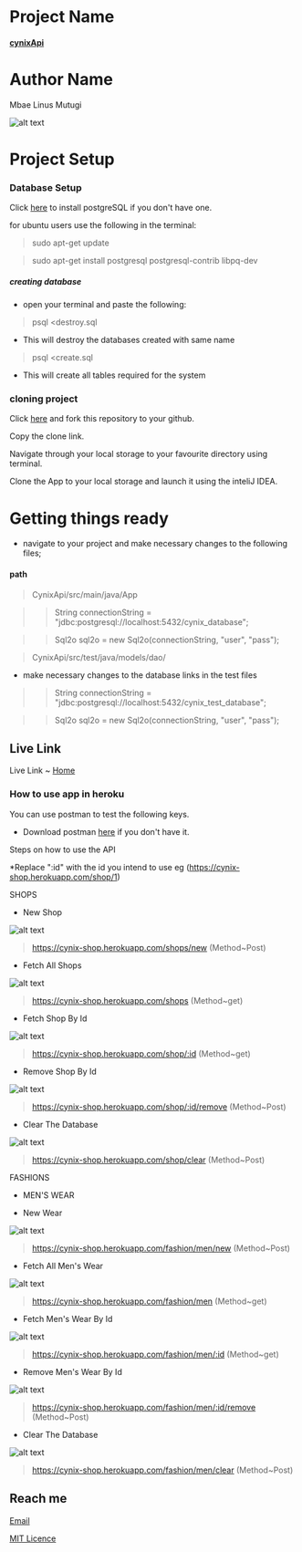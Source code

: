 # Project Name
#### [cynixApi](https://github.com/linusmbae/cynixApi.git)
# Author Name
Mbae Linus Mutugi

![alt text](https://github.com/linusmbae/cynixApi/blob/master/src/main/resources/public/images/me/me.jpg)

# Project Setup
### Database Setup
Click [here](https://www.postgresql.org/download/) to install postgreSQL if you don't have one.

for ubuntu users use the following in the terminal:

> sudo apt-get update

> sudo apt-get install postgresql postgresql-contrib libpq-dev

 ##### creating database
* open your terminal and paste the following:
> psql <destroy.sql 

* This will destroy the databases created with same name

> psql <create.sql

* This will create all tables required for the system

### cloning project

Click [here](https://github.com/linusmbae/cynixApi.git) and fork this repository to your github.

Copy the clone link.

Navigate through your local storage to your favourite directory using terminal.

Clone the App to your local storage and launch it using the inteliJ IDEA.
 
 
 # Getting things ready
 * navigate to your project and make necessary changes to the following files;
 #### path
 > CynixApi/src/main/java/App

>>  String connectionString = "jdbc:postgresql://localhost:5432/cynix_database";

>>  Sql2o sql2o = new Sql2o(connectionString, "user", "pass");

> CynixApi/src/test/java/models/dao/

* make necessary changes to the database links in the test files

>>  String connectionString = "jdbc:postgresql://localhost:5432/cynix_test_database";

>>  Sql2o sql2o = new Sql2o(connectionString, "user", "pass");

 ## Live Link
 Live Link ~ [Home](https://cynix-shop.herokuapp.com/)
 
 ### How to use app in heroku
 
 You can use postman to test the following keys.
 * Download postman [here](https://www.postman.com/downloads/) if you don't have it.
 
 Steps on how to use the API
 
 *Replace ":id" with the id you intend to use eg (https://cynix-shop.herokuapp.com/shop/1)
 
  SHOPS
 * New Shop 
 
 ![alt text](https://github.com/linusmbae/cynixApi/blob/master/src/main/resources/public/images/shop/newShop.png)
 > https://cynix-shop.herokuapp.com/shops/new (Method~Post)
* Fetch All Shops
 
 ![alt text](https://github.com/linusmbae/cynixApi/blob/master/src/main/resources/public/images/shop/allShops.png)
 > https://cynix-shop.herokuapp.com/shops (Method~get)
* Fetch Shop By Id

 ![alt text](https://github.com/linusmbae/cynixApi/blob/master/src/main/resources/public/images/shop/shopById.png)
> https://cynix-shop.herokuapp.com/shop/:id (Method~get)
* Remove Shop By Id

 ![alt text](https://github.com/linusmbae/cynixApi/blob/master/src/main/resources/public/images/shop/removeShopById.png)
> https://cynix-shop.herokuapp.com/shop/:id/remove (Method~Post)
* Clear The Database

 ![alt text](https://github.com/linusmbae/cynixApi/blob/master/src/main/resources/public/images/shop/clearShop.png)
> https://cynix-shop.herokuapp.com/shop/clear (Method~Post)

FASHIONS
* MEN'S WEAR

* New Wear

 ![alt text](https://github.com/linusmbae/cynixApi/blob/master/src/main/resources/public/images/fashions/newWear.png)
> https://cynix-shop.herokuapp.com/fashion/men/new (Method~Post)
* Fetch All Men's Wear

 ![alt text](https://github.com/linusmbae/cynixApi/blob/master/src/main/resources/public/images/fashions/getAll.png)
> https://cynix-shop.herokuapp.com/fashion/men (Method~get)
* Fetch Men's Wear By Id

 ![alt text](https://github.com/linusmbae/cynixApi/blob/master/src/main/resources/public/images/fashions/getById.png)
> https://cynix-shop.herokuapp.com/fashion/men/:id (Method~get)
* Remove Men's Wear By Id

 ![alt text](https://github.com/linusmbae/cynixApi/blob/master/src/main/resources/public/images/fashions/removeById.png)
> https://cynix-shop.herokuapp.com/fashion/men/:id/remove (Method~Post)
* Clear The Database

 ![alt text](https://github.com/linusmbae/cynixApi/blob/master/src/main/resources/public/images/fashions/clearFashions.png)
> https://cynix-shop.herokuapp.com/fashion/men/clear (Method~Post)
 
## Reach me
[Email](linusmutugi5178@gmail.com) 

[MIT Licence](https://github.com/linusmbae/cynixApi/blob/master/LICENSE)